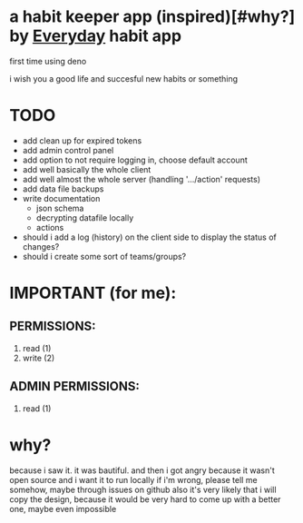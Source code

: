 # a habit keeper app (inspired)[#why?] by [Everyday](https://everyday.app) habit app

first time using deno

i wish you a good life and succesful new habits or something

# TODO
- add clean up for expired tokens
- add admin control panel
- add option to not require logging in, choose default account
- add well basically the whole client
- add well almost the whole server (handling '.../action' requests)
- add data file backups
- write documentation
    - json schema
    - decrypting datafile locally
    - actions
- should i add a log (history) on the client side to display the status of changes?
- should i create some sort of teams/groups?

# IMPORTANT (for me):
## PERMISSIONS:
1. read (1)
2. write (2)

## ADMIN PERMISSIONS:
1. read (1)

# why?
because i saw it. it was bautiful. and then i got angry because it wasn't open source and i want it to run locally
if i'm wrong, please tell me somehow, maybe through issues on github
also it's very likely that i will copy the design, because it would be very hard to come up with a better one, maybe even impossible
